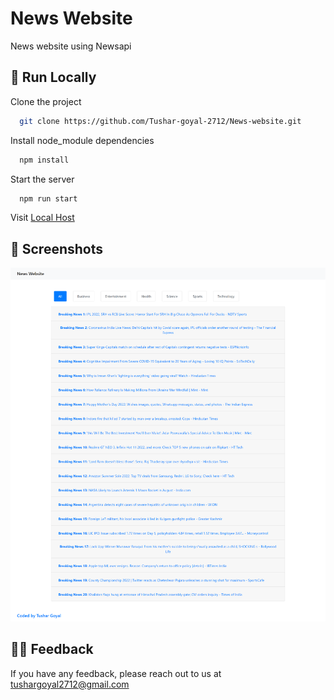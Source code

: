 
#  News Website

News website using Newsapi



## 📍 Run Locally

Clone the project

```bash
  git clone https://github.com/Tushar-goyal-2712/News-website.git
```

Install node_module dependencies

```bash
  npm install
```

Start the server
```bash
  npm run start
```

Visit [Local Host](http://localhost/)


## 📍 Screenshots

![](https://github.com/Tushar-goyal-2712/News-website/blob/3fcb833ea002672333ed3254e0317d08a1f2be28/Screenshots/design.png)


## 👨‍💻 Feedback

If you have any feedback, please reach out to us at tushargoyal2712@gmail.com

